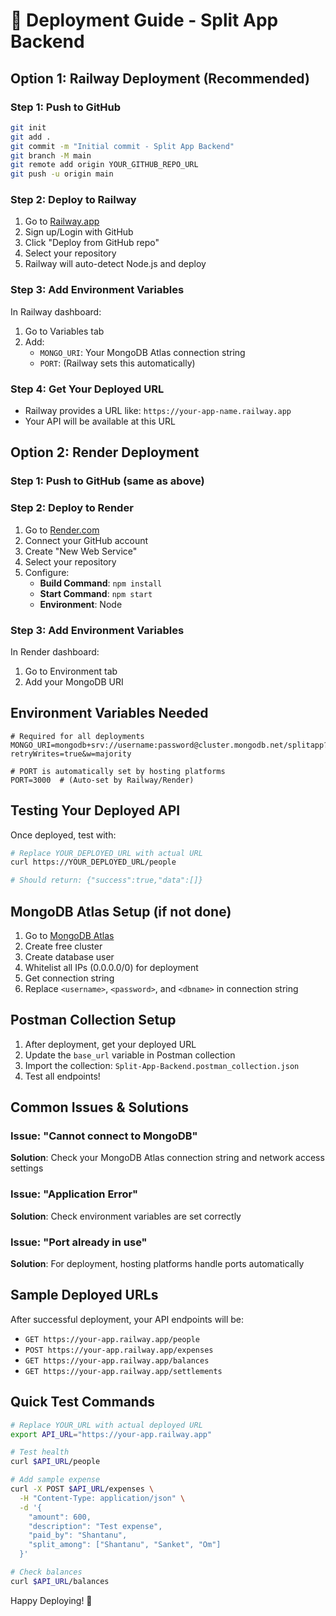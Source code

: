 # 🚀 Deployment Guide - Split App Backend

## Option 1: Railway Deployment (Recommended)

### Step 1: Push to GitHub
```bash
git init
git add .
git commit -m "Initial commit - Split App Backend"
git branch -M main
git remote add origin YOUR_GITHUB_REPO_URL
git push -u origin main
```

### Step 2: Deploy to Railway
1. Go to [Railway.app](https://railway.app)
2. Sign up/Login with GitHub
3. Click "Deploy from GitHub repo"
4. Select your repository
5. Railway will auto-detect Node.js and deploy

### Step 3: Add Environment Variables
In Railway dashboard:
1. Go to Variables tab
2. Add:
   - `MONGO_URI`: Your MongoDB Atlas connection string
   - `PORT`: (Railway sets this automatically)

### Step 4: Get Your Deployed URL
- Railway provides a URL like: `https://your-app-name.railway.app`
- Your API will be available at this URL

## Option 2: Render Deployment

### Step 1: Push to GitHub (same as above)

### Step 2: Deploy to Render
1. Go to [Render.com](https://render.com)
2. Connect your GitHub account
3. Create "New Web Service"
4. Select your repository
5. Configure:
   - **Build Command**: `npm install`
   - **Start Command**: `npm start`
   - **Environment**: Node

### Step 3: Add Environment Variables
In Render dashboard:
1. Go to Environment tab
2. Add your MongoDB URI

## Environment Variables Needed

```env
# Required for all deployments
MONGO_URI=mongodb+srv://username:password@cluster.mongodb.net/splitapp?retryWrites=true&w=majority

# PORT is automatically set by hosting platforms
PORT=3000  # (Auto-set by Railway/Render)
```

## Testing Your Deployed API

Once deployed, test with:
```bash
# Replace YOUR_DEPLOYED_URL with actual URL
curl https://YOUR_DEPLOYED_URL/people

# Should return: {"success":true,"data":[]}
```

## MongoDB Atlas Setup (if not done)

1. Go to [MongoDB Atlas](https://cloud.mongodb.com)
2. Create free cluster
3. Create database user
4. Whitelist all IPs (0.0.0.0/0) for deployment
5. Get connection string
6. Replace `<username>`, `<password>`, and `<dbname>` in connection string

## Postman Collection Setup

1. After deployment, get your deployed URL
2. Update the `base_url` variable in Postman collection
3. Import the collection: `Split-App-Backend.postman_collection.json`
4. Test all endpoints!

## Common Issues & Solutions

### Issue: "Cannot connect to MongoDB"
**Solution**: Check your MongoDB Atlas connection string and network access settings

### Issue: "Application Error" 
**Solution**: Check environment variables are set correctly

### Issue: "Port already in use"
**Solution**: For deployment, hosting platforms handle ports automatically

## Sample Deployed URLs

After successful deployment, your API endpoints will be:
- `GET https://your-app.railway.app/people`
- `POST https://your-app.railway.app/expenses`
- `GET https://your-app.railway.app/balances`
- `GET https://your-app.railway.app/settlements`

## Quick Test Commands

```bash
# Replace YOUR_URL with actual deployed URL
export API_URL="https://your-app.railway.app"

# Test health
curl $API_URL/people

# Add sample expense
curl -X POST $API_URL/expenses \
  -H "Content-Type: application/json" \
  -d '{
    "amount": 600,
    "description": "Test expense",
    "paid_by": "Shantanu",
    "split_among": ["Shantanu", "Sanket", "Om"]
  }'

# Check balances
curl $API_URL/balances
```

Happy Deploying! 🎉